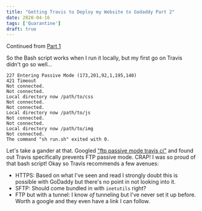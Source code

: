 ```yaml
---
title: "Getting Travis to Deploy my Website to Godaddy Part 2"
date: 2020-04-16
tags: ['Quarantine']
draft: true
---
```


Continued from [Part 1](/trips/quarantine/personal-website-deployment)

So the Bash script works when I run it locally, but my first go on Travis didn't go so well...

```
227 Entering Passive Mode (173,201,92,1,195,140)
421 Timeout
Not connected.
Not connected.
Local directory now /path/to/css
Not connected.
Not connected.
Local directory now /path/to/js
Not connected.
Not connected.
Local directory now /path/to/img
Not connected.
The command "sh run.sh" exited with 0.
```

Let's take a gander at that. Googled ["ftp passive mode travis ci"](https://blog.travis-ci.com/2018-07-23-the-tale-of-ftp-at-travis-ci) and found out Travis specifically prevents FTP passive mode. CRAP! I was so proud of that bash script! Okay so Travis recommends a few avenues:
- HTTPS: Based on what I've seen and read I strongly doubt this is possible with GoDaddy but there's no point in not looking into it.
-  SFTP: Should come bundled in with `inetutils` right?
- FTP but with a tunnel: I know *of* tunneling but I've never set it up before. Worth a google and they even have a link I can follow.